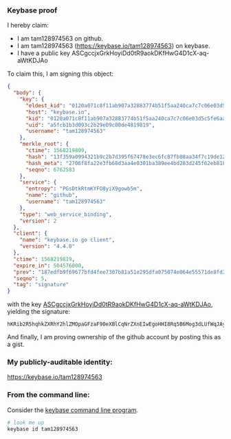 ### Keybase proof

I hereby claim:

  * I am tam128974563 on github.
  * I am tam128974563 (https://keybase.io/tam128974563) on keybase.
  * I have a public key ASCgccjxGrkHoyiDd0tR9aokDKfHwG4D1cX-aq-aWtKDJAo

To claim this, I am signing this object:

```json
{
  "body": {
    "key": {
      "eldest_kid": "0120a071c8f11ab907a32883774b51f5aa240ca7c7c06e03d5c5fe6aaf9a5ad283240a",
      "host": "keybase.io",
      "kid": "0120a071c8f11ab907a32883774b51f5aa240ca7c7c06e03d5c5fe6aaf9a5ad283240a",
      "uid": "a5fcb1b3d093c2b29e09c00de4819819",
      "username": "tam128974563"
    },
    "merkle_root": {
      "ctime": 1568219809,
      "hash": "13f359a0994321b9c2b7d395f67478e3ec6fc87fb08aa34f7c19de126b982322dd028966be2a188752a426ef79219c712008164f359f65dedb11a741752e85f7",
      "hash_meta": "2706f8fa22e3fb68d3aa4e0301ba389ee4bd283d245f62eb818be1b0d1b89507",
      "seqno": 6762583
    },
    "service": {
      "entropy": "PGsDtkRtmKYFO8yiX9gowb5m",
      "name": "github",
      "username": "tam128974563"
    },
    "type": "web_service_binding",
    "version": 2
  },
  "client": {
    "name": "keybase.io go client",
    "version": "4.4.0"
  },
  "ctime": 1568219819,
  "expire_in": 504576000,
  "prev": "187edfb9f69677bfd4fee7307b81a51e295dfa075074e064e55571de8fd25553",
  "seqno": 5,
  "tag": "signature"
}
```

with the key [ASCgccjxGrkHoyiDd0tR9aokDKfHwG4D1cX-aq-aWtKDJAo](https://keybase.io/tam128974563), yielding the signature:

```
hKRib2R5hqhkZXRhY2hlZMOpaGFzaF90eXBlCqNrZXnEIwEgoHHI8Rq5B6Mog3dLUfWqJAynx8BuA9XF/mqvmlrSgyQKp3BheWxvYWTESpcCBcQgGH7fufaWd7/U/ucwe4GlHild+gdQdOBk5VVx3o/SVVPEIMMllhywHvprJ9qjtmPcHkJDAtki80QL8KZ1dU2XIHH1AgHCo3NpZ8RAiD3Ex0c+Mc0yzfA3uzY/w7rMqunVOCw3in0NglDC/FQCmXYfawnRwBzg7aF3Yn7YkNnnw8Zye1MbSIdPnm09CKhzaWdfdHlwZSCkaGFzaIKkdHlwZQildmFsdWXEIH4+ZpBwovJS8kK/+4aLu6GFeLD2rv9THPa0QejyIQtOo3RhZ80CAqd2ZXJzaW9uAQ==

```

And finally, I am proving ownership of the github account by posting this as a gist.

### My publicly-auditable identity:

https://keybase.io/tam128974563

### From the command line:

Consider the [keybase command line program](https://keybase.io/download).

```bash
# look me up
keybase id tam128974563
```
